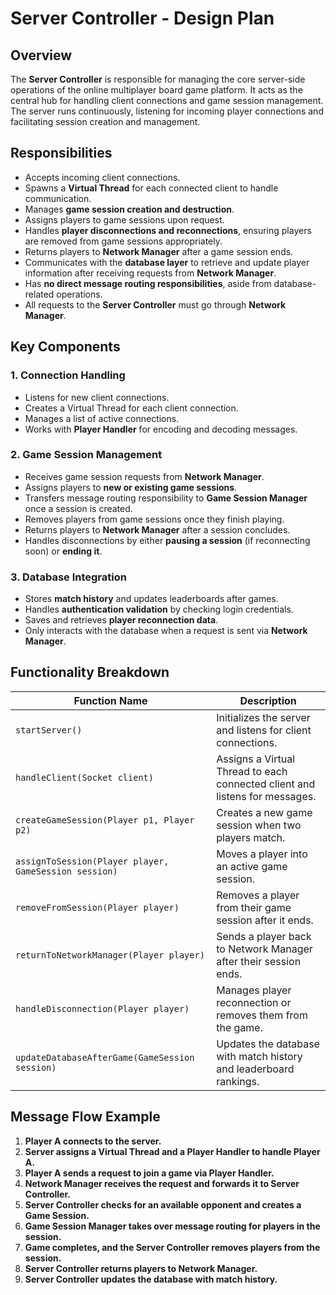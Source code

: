 # Server Controller - Design Plan

## Overview
The **Server Controller** is responsible for managing the core server-side operations of the online multiplayer board game platform. It acts as the central hub for handling client connections and game session management. The server runs continuously, listening for incoming player connections and facilitating session creation and management.

## Responsibilities
- Accepts incoming client connections.
- Spawns a **Virtual Thread** for each connected client to handle communication.
- Manages **game session creation and destruction**.
- Assigns players to game sessions upon request.
- Handles **player disconnections and reconnections**, ensuring players are removed from game sessions appropriately.
- Returns players to **Network Manager** after a game session ends.
- Communicates with the **database layer** to retrieve and update player information after receiving requests from **Network Manager**.
- Has **no direct message routing responsibilities**, aside from database-related operations.
- All requests to the **Server Controller** must go through **Network Manager**.

## Key Components
### 1. Connection Handling
- Listens for new client connections.
- Creates a Virtual Thread for each client connection.
- Manages a list of active connections.
- Works with **Player Handler** for encoding and decoding messages.

### 2. Game Session Management
- Receives game session requests from **Network Manager**.
- Assigns players to **new or existing game sessions**.
- Transfers message routing responsibility to **Game Session Manager** once a session is created.
- Removes players from game sessions once they finish playing.
- Returns players to **Network Manager** after a session concludes.
- Handles disconnections by either **pausing a session** (if reconnecting soon) or **ending it**.

### 3. Database Integration
- Stores **match history** and updates leaderboards after games.
- Handles **authentication validation** by checking login credentials.
- Saves and retrieves **player reconnection data**.
- Only interacts with the database when a request is sent via **Network Manager**.

## Functionality Breakdown
| Function Name       | Description |
|--------------------|-------------|
| `startServer()`    | Initializes the server and listens for client connections. |
| `handleClient(Socket client)` | Assigns a Virtual Thread to each connected client and listens for messages. |
| `createGameSession(Player p1, Player p2)` | Creates a new game session when two players match. |
| `assignToSession(Player player, GameSession session)` | Moves a player into an active game session. |
| `removeFromSession(Player player)` | Removes a player from their game session after it ends. |
| `returnToNetworkManager(Player player)` | Sends a player back to Network Manager after their session ends. |
| `handleDisconnection(Player player)` | Manages player reconnection or removes them from the game. |
| `updateDatabaseAfterGame(GameSession session)` | Updates the database with match history and leaderboard rankings. |

## Message Flow Example
1. **Player A connects to the server.**
2. **Server assigns a Virtual Thread and a Player Handler to handle Player A.**
3. **Player A sends a request to join a game via Player Handler.**
4. **Network Manager receives the request and forwards it to Server Controller.**
5. **Server Controller checks for an available opponent and creates a Game Session.**
6. **Game Session Manager takes over message routing for players in the session.**
7. **Game completes, and the Server Controller removes players from the session.**
8. **Server Controller returns players to Network Manager.**
9. **Server Controller updates the database with match history.**

